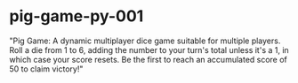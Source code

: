 # pig-game-py-001
"Pig Game: A dynamic multiplayer dice game suitable for multiple players. Roll a die from 1 to 6, adding the number to your turn's total unless it's a 1, in which case your score resets. Be the first to reach an accumulated score of 50 to claim victory!"
